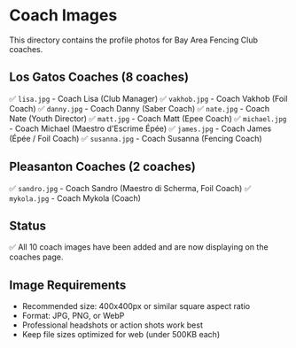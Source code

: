 # Coach Images

This directory contains the profile photos for Bay Area Fencing Club coaches.

## Los Gatos Coaches (8 coaches)
✅ `lisa.jpg` - Coach Lisa (Club Manager)
✅ `vakhob.jpg` - Coach Vakhob (Foil Coach)
✅ `danny.jpg` - Coach Danny (Saber Coach)
✅ `nate.jpg` - Coach Nate (Youth Director)
✅ `matt.jpg` - Coach Matt (Epee Coach)
✅ `michael.jpg` - Coach Michael (Maestro d'Escrime Épée)
✅ `james.jpg` - Coach James (Épée / Foil Coach)
✅ `susanna.jpg` - Coach Susanna (Fencing Coach)

## Pleasanton Coaches (2 coaches)
✅ `sandro.jpg` - Coach Sandro (Maestro di Scherma, Foil Coach)
✅ `mykola.jpg` - Coach Mykola (Coach)

## Status
✅ All 10 coach images have been added and are now displaying on the coaches page.

## Image Requirements
- Recommended size: 400x400px or similar square aspect ratio
- Format: JPG, PNG, or WebP
- Professional headshots or action shots work best
- Keep file sizes optimized for web (under 500KB each)
